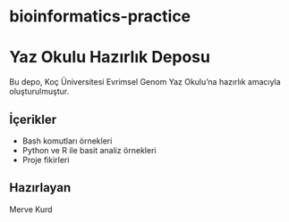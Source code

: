 # bioinformatics-practice
# Yaz Okulu Hazırlık Deposu

Bu depo, Koç Üniversitesi Evrimsel Genom Yaz Okulu’na hazırlık amacıyla oluşturulmuştur.

## İçerikler
- Bash komutları örnekleri
- Python ve R ile basit analiz örnekleri
- Proje fikirleri

## Hazırlayan
Merve Kurd
